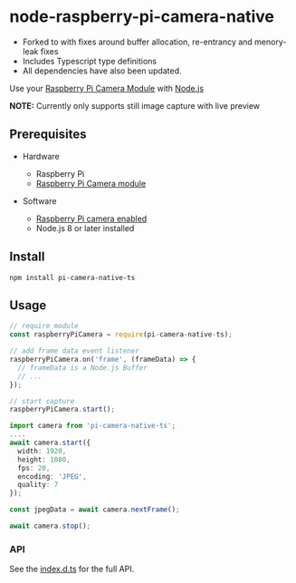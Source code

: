 # node-raspberry-pi-camera-native

- Forked to with fixes around buffer allocation, re-entrancy and menory-leak fixes
- Includes Typescript type definitions
- All dependencies have also been updated.

Use your [Raspberry Pi Camera Module](https://www.raspberrypi.org/documentation/hardware/camera/README.md) with [Node.js](https://nodejs.org)

**NOTE:** Currently only supports still image capture with live preview

## Prerequisites

 * Hardware
   * Raspberry Pi
   * [Raspberry Pi Camera module](https://www.raspberrypi.org/documentation/hardware/camera/README.md)

 * Software
   * [Raspberry Pi camera enabled](https://www.raspberrypi.org/documentation/configuration/camera.md)
   * Node.js 8 or later installed

## Install

```
npm install pi-camera-native-ts
```

## Usage

```javascript
// require module
const raspberryPiCamera = require(pi-camera-native-ts);

// add frame data event listener
raspberryPiCamera.on('frame', (frameData) => {
  // frameData is a Node.js Buffer
  // ...
});

// start capture
raspberryPiCamera.start();
```

```Typescript
import camera from 'pi-camera-native-ts';
....
await camera.start({
  width: 1920,
  height: 1080,
  fps: 20,
  encoding: 'JPEG',
  quality: 7
});

const jpegData = await camera.nextFrame();

await camera.stop();
```

### API

See the [index.d.ts](./index.d.ts) for the full API.